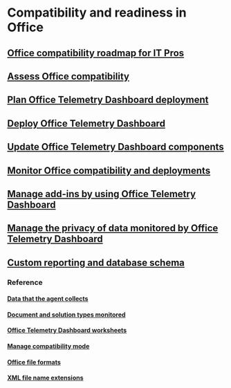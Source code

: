 # Compatibility and readiness in Office
## [Office compatibility roadmap for IT Pros](compatibility-and-telemetry-in-office.md)
## [Assess Office compatibility](assess-office-compatibility.md)
## [Plan Office Telemetry Dashboard deployment](plan-telemetry-dashboard-deployment.md)
## [Deploy Office Telemetry Dashboard](deploy-telemetry-dashboard.md)
## [Update Office Telemetry Dashboard components](update-office-telemetry-components-for-office-2016.md)
## [Monitor Office compatibility and deployments](monitor-office-compatibility-and-deployments-by-using-telemetry-dashboard.md)
## [Manage add-ins by using Office Telemetry Dashboard](manage-add-ins-by-using-telemetry-dashboard-in-office.md)
## [Manage the privacy of data monitored by Office Telemetry Dashboard](manage-the-privacy-of-data-monitored-by-telemetry-in-office.md)
## [Custom reporting and database schema](custom-reporting-and-database-schema-reference-for-telemetry-dashboard.md)
### Reference
#### [Data that the agent collects](data-that-the-telemetry-agent-collects-in-office.md)
#### [Document and solution types monitored](document-and-solution-types-monitored-by-telemetry-in-office.md)
#### [Office Telemetry Dashboard worksheets](telemetry-dashboard-worksheet-reference.md)
#### [Manage compatibility mode](manage-compatibility-mode-for-office.md)
#### [Office file formats](office-file-format-reference.md)
#### [XML file name extensions](xml-file-name-extension-reference-for-office.md)



